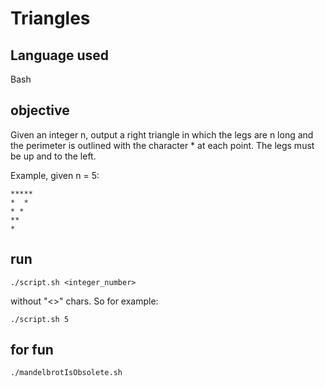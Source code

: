 # Triangles
## Language used
Bash

## objective
Given an integer n, output a right triangle in which the legs are n long and the
perimeter is outlined with the character * at each point.
The legs must be up and to the left.

Example, given n = 5:
```
*****
*  *
* *
**
*
```
## run
```
./script.sh <integer_number>
```
without "<>" chars. So for example:
```
./script.sh 5
```

## for fun
```
./mandelbrotIsObsolete.sh
```